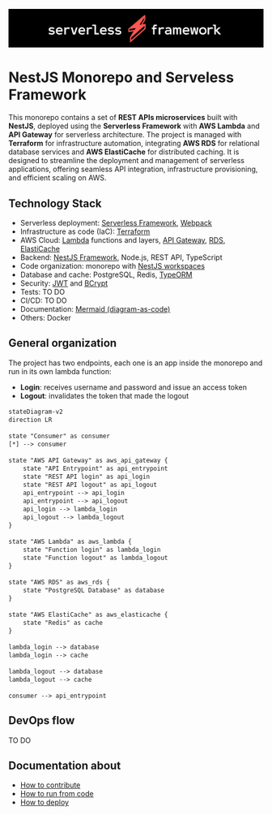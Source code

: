 ![](docs/markdown/images/serverless-framework.png)

# NestJS Monorepo and Serveless Framework

This monorepo contains a set of **REST APIs microservices** built with **NestJS**, deployed using the **Serverless Framework** with **AWS Lambda** and **API Gateway** for serverless architecture. The project is managed with **Terraform** for infrastructure automation, integrating **AWS RDS** for relational database services and **AWS ElastiCache** for distributed caching. It is designed to streamline the deployment and management of serverless applications, offering seamless API integration, infrastructure provisioning, and efficient scaling on AWS.

## Technology Stack

- Serverless deployment: [Serverless Framework](https://www.serverless.com/), [Webpack](https://webpack.js.org/)
- Infrastructure as code (IaC): [Terraform](https://www.terraform.io/)
- AWS Cloud: [Lambda](https://aws.amazon.com/lambda/) functions and layers, [API Gateway](https://aws.amazon.com/api-gateway/), [RDS](https://aws.amazon.com/rds/), [ElastiCache](https://aws.amazon.com/elasticache/)
- Backend: [NestJS Framework](https://docs.nestjs.com/), Node.js, REST API, TypeScript
- Code organization: monorepo with [NestJS workspaces](https://docs.nestjs.com/cli/monorepo#monorepo-mode)
- Database and cache: PostgreSQL, Redis, [TypeORM](https://typeorm.io/)
- Security: [JWT](https://jwt.io/) and [BCrypt](https://www.npmjs.com/package/bcrypt)
- Tests: TO DO
- CI/CD: TO DO
- Documentation: [Mermaid (diagram-as-code)](https://mermaid.js.org/)
- Others: Docker

## General organization

The project has two endpoints, each one is an app inside the monorepo and run in its own lambda function:

- **Login**: receives username and password and issue an access token
- **Logout**: invalidates the token that made the logout

```mermaid
stateDiagram-v2
direction LR

state "Consumer" as consumer
[*] --> consumer

state "AWS API Gateway" as aws_api_gateway {
    state "API Entrypoint" as api_entrypoint
    state "REST API login" as api_login
    state "REST API logout" as api_logout
    api_entrypoint --> api_login
    api_entrypoint --> api_logout
    api_login --> lambda_login
    api_logout --> lambda_logout
}

state "AWS Lambda" as aws_lambda {
    state "Function login" as lambda_login
    state "Function logout" as lambda_logout
}

state "AWS RDS" as aws_rds {
    state "PostgreSQL Database" as database
}

state "AWS ElastiCache" as aws_elasticache {
    state "Redis" as cache
}

lambda_login --> database
lambda_login --> cache

lambda_logout --> database
lambda_logout --> cache

consumer --> api_entrypoint
```

## DevOps flow

TO DO

## Documentation about

- [How to contribute](./CONTRIBUTING.md)
- [How to run from code](docs/markdown/how-to-run.md)
- [How to deploy](docs/markdown/how-to-deploy.md)
